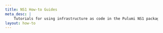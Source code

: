 ```yaml
---
title: NS1 How-to Guides
meta_desc: |
    Tutorials for using infrastructure as code in the Pulumi NS1 package
layout: how-to
---
```

